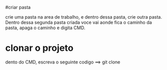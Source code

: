 #criar pasta

  crie uma pasta na area de trabalho, e dentro dessa pasta, crie outra pasta. Dentro dessa segunda pasta criada voce vai aonde fica o caminho da pasta, apaga o caminho e digita CMD.

# clonar o projeto
  
 dento do CMD, escreva o seguinte codigo ==> git clone 
